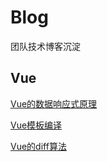 # Blog
团队技术博客沉淀

## Vue
[Vue的数据响应式原理](Vue/Vue的数据响应式原理.md)

[Vue模板编译](Vue/Vue模板编译.md)

[Vue的diff算法](Vue/Vue的diff算法.md)
